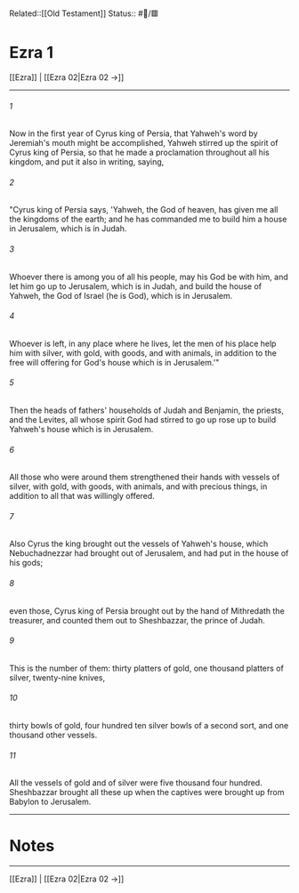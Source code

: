 Related::[[Old Testament]]
Status:: #📖/🟥
# Ezra 1

[[Ezra]] | [[Ezra 02|Ezra 02 →]]
***



###### 1 
Now in the first year of Cyrus king of Persia, that Yahweh's word by Jeremiah's mouth might be accomplished, Yahweh stirred up the spirit of Cyrus king of Persia, so that he made a proclamation throughout all his kingdom, and put it also in writing, saying, 

###### 2 
"Cyrus king of Persia says, 'Yahweh, the God of heaven, has given me all the kingdoms of the earth; and he has commanded me to build him a house in Jerusalem, which is in Judah. 

###### 3 
Whoever there is among you of all his people, may his God be with him, and let him go up to Jerusalem, which is in Judah, and build the house of Yahweh, the God of Israel (he is God), which is in Jerusalem. 

###### 4 
Whoever is left, in any place where he lives, let the men of his place help him with silver, with gold, with goods, and with animals, in addition to the free will offering for God's house which is in Jerusalem.'" 

###### 5 
Then the heads of fathers' households of Judah and Benjamin, the priests, and the Levites, all whose spirit God had stirred to go up rose up to build Yahweh's house which is in Jerusalem. 

###### 6 
All those who were around them strengthened their hands with vessels of silver, with gold, with goods, with animals, and with precious things, in addition to all that was willingly offered. 

###### 7 
Also Cyrus the king brought out the vessels of Yahweh's house, which Nebuchadnezzar had brought out of Jerusalem, and had put in the house of his gods; 

###### 8 
even those, Cyrus king of Persia brought out by the hand of Mithredath the treasurer, and counted them out to Sheshbazzar, the prince of Judah. 

###### 9 
This is the number of them: thirty platters of gold, one thousand platters of silver, twenty-nine knives, 

###### 10 
thirty bowls of gold, four hundred ten silver bowls of a second sort, and one thousand other vessels. 

###### 11 
All the vessels of gold and of silver were five thousand four hundred. Sheshbazzar brought all these up when the captives were brought up from Babylon to Jerusalem.

---
# Notes


***
[[Ezra]] | [[Ezra 02|Ezra 02 →]]
